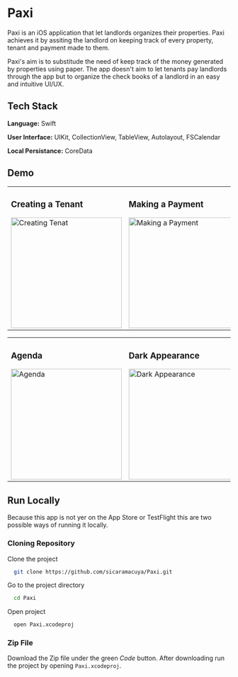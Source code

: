 
# Paxi

Paxi is an iOS application that let landlords organizes their properties. Paxi achieves it by assiting the landlord on keeping track of every property, tenant and payment made to them.

Paxi's aim is to substitude the need of keep track of the money generated by properties using paper. The app doesn't aim to let tenants pay landlords through the app but to organize the check books of a landlord in an easy and intuitive UI/UX.

## Tech Stack

**Language:** Swift

**User Interface:** UIKit, CollectionView, TableView, Autolayout, FSCalendar

**Local Persistance:** CoreData

## Demo

<table><tr>
<td>  <h3>Creating a Tenant</h3>   <img src="https://user-images.githubusercontent.com/69913812/153274689-33a35f9d-9cfd-4174-9e7a-f11d106e1efe.gif" alt="Creating Tenat" width="250"/> </td>
<td> <h3>Making a Payment</h3> <img src="https://user-images.githubusercontent.com/69913812/153275782-dd9116d5-1d0e-42ca-803c-0a5afd92ccb7.gif" alt="Making a Payment" width="250"/> </td>
  <td> <h3>History</h3> <img src="https://user-images.githubusercontent.com/69913812/153276713-21cc6d55-8d96-449a-98c2-6fd480ad68a7.gif" alt="History" width="250"/></td>
</tr></table>


<table><tr>
<td>   <h3>Agenda</h3>  <img src="https://user-images.githubusercontent.com/69913812/153276262-7dd56ee8-c740-43c4-8546-38a77468b9ac.gif" alt="Agenda" width="250"/> </td>
<td> <h3>Dark Appearance</h3> <img src="https://user-images.githubusercontent.com/69913812/153277082-7e09bbd7-1efc-44db-b28b-b94874cd970a.gif" alt="Dark Appearance" width="250"/> </td>
</tr></table>


## Run Locally
Because this app is not yer on the App Store or TestFlight this are two possible ways of running it locally.

### Cloning Repository
Clone the project

```bash
  git clone https://github.com/sicaramacuya/Paxi.git
```

Go to the project directory

```bash
  cd Paxi
```

Open project

```bash
  open Paxi.xcodeproj
```
### Zip File
Download the Zip file under the green *Code* button. After downloading run the project by opening `Paxi.xcodeproj`.

